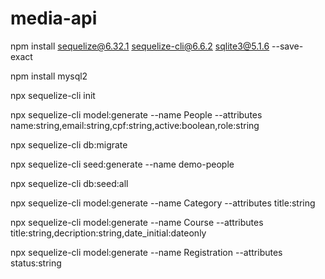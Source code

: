# media-api

npm install sequelize@6.32.1 sequelize-cli@6.6.2 sqlite3@5.1.6 --save-exact

npm install mysql2

npx sequelize-cli init

npx sequelize-cli model:generate --name People --attributes name:string,email:string,cpf:string,active:boolean,role:string

npx sequelize-cli db:migrate

npx sequelize-cli seed:generate --name demo-people

npx sequelize-cli db:seed:all

npx sequelize-cli model:generate --name Category --attributes title:string

npx sequelize-cli model:generate --name Course --attributes title:string,decription:string,date_initial:dateonly

npx sequelize-cli model:generate --name Registration --attributes status:string